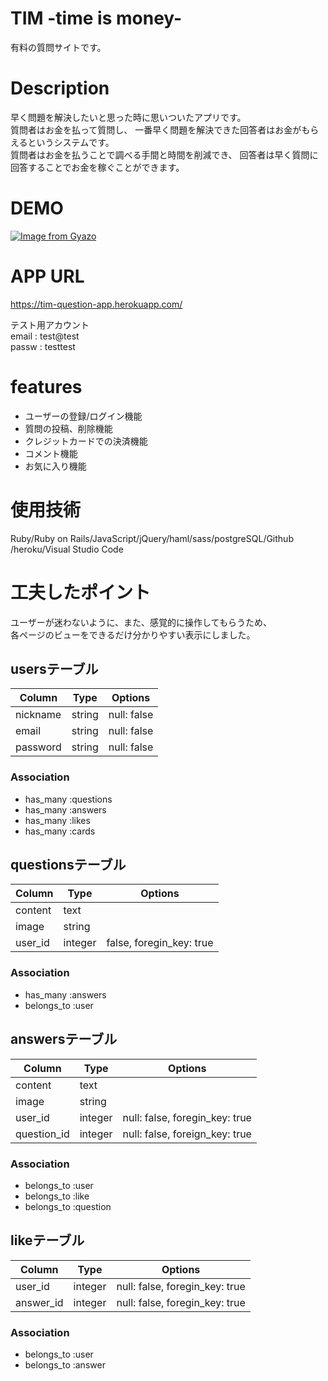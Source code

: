 
# TIM -time is money-
  有料の質問サイトです。  


# Description
  早く問題を解決したいと思った時に思いついたアプリです。  
  質問者はお金を払って質問し、 一番早く問題を解決できた回答者はお金がもらえるというシステムです。  
  質問者はお金を払うことで調べる手間と時間を削減でき、 回答者は早く質問に回答することでお金を稼ぐことができます。
  
  
# DEMO
[![Image from Gyazo](https://i.gyazo.com/5cdffe08306d7b4fc1da854348cfb128.jpg)](https://gyazo.com/5cdffe08306d7b4fc1da854348cfb128)


# APP URL
https://tim-question-app.herokuapp.com/

テスト用アカウント  
email : test@test  
passw : testtest
# features
- ユーザーの登録/ログイン機能
- 質問の投稿、削除機能
- クレジットカードでの決済機能
- コメント機能
- お気に入り機能

# 使用技術
Ruby/Ruby on Rails/JavaScript/jQuery/haml/sass/postgreSQL/Github  
/heroku/Visual Studio Code

# 工夫したポイント
ユーザーが迷わないように、また、感覚的に操作してもらうため、  
  各ページのビューをできるだけ分かりやすい表示にしました。

## usersテーブル

|Column|Type|Options|
|------|----|-------|
|nickname|string|null: false|
|email|string|null: false|
|password|string|null: false|
### Association
- has_many :questions
- has_many :answers 
- has_many :likes
- has_many :cards

## questionsテーブル

|Column|Type|Options|
|------|----|-------|
|content|text||
|image|string||
|user_id|integer| false, foregin_key: true|

### Association
- has_many :answers
- belongs_to :user

## answersテーブル

|Column|Type|Options|
|------|----|-------|
|content|text||
|image|string||
|user_id|integer|null: false, foregin_key: true|
|question_id|integer|null: false, foreign_key: true|

### Association
- belongs_to :user
- belongs_to :like
- belongs_to :question

## likeテーブル

|Column|Type|Options|
|------|----|-------|
|user_id|integer|null: false, foregin_key: true|
|answer_id|integer|null: false, foregin_key: true|

### Association
- belongs_to :user
- belongs_to :answer
